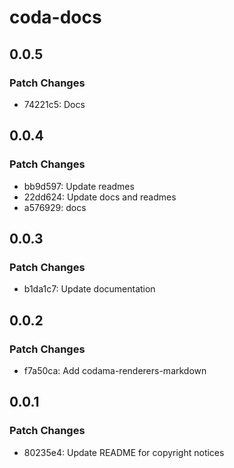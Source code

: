 # coda-docs

## 0.0.5

### Patch Changes

- 74221c5: Docs

## 0.0.4

### Patch Changes

- bb9d597: Update readmes
- 22dd624: Update docs and readmes
- a576929: docs

## 0.0.3

### Patch Changes

- b1da1c7: Update documentation

## 0.0.2

### Patch Changes

- f7a50ca: Add codama-renderers-markdown

## 0.0.1

### Patch Changes

- 80235e4: Update README for copyright notices
